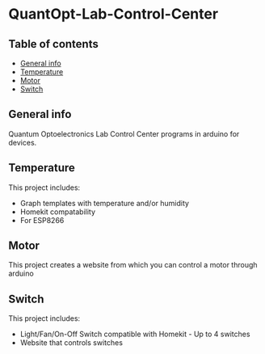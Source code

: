 # QuantOpt-Lab-Control-Center


## Table of contents
* [General info](#general-info)
* [Temperature](#temperature)
* [Motor](#motor)
* [Switch](#Switch)

## General info
Quantum Optoelectronics Lab Control Center programs in arduino for devices.

## Temperature
This project includes:
* Graph templates with temperature and/or humidity
* Homekit compatability
* For ESP8266
	
## Motor
This project creates a website from which you can control a motor through arduino

## Switch
This project includes:
* Light/Fan/On-Off Switch compatible with Homekit - Up to 4 switches
* Website that controls switches

